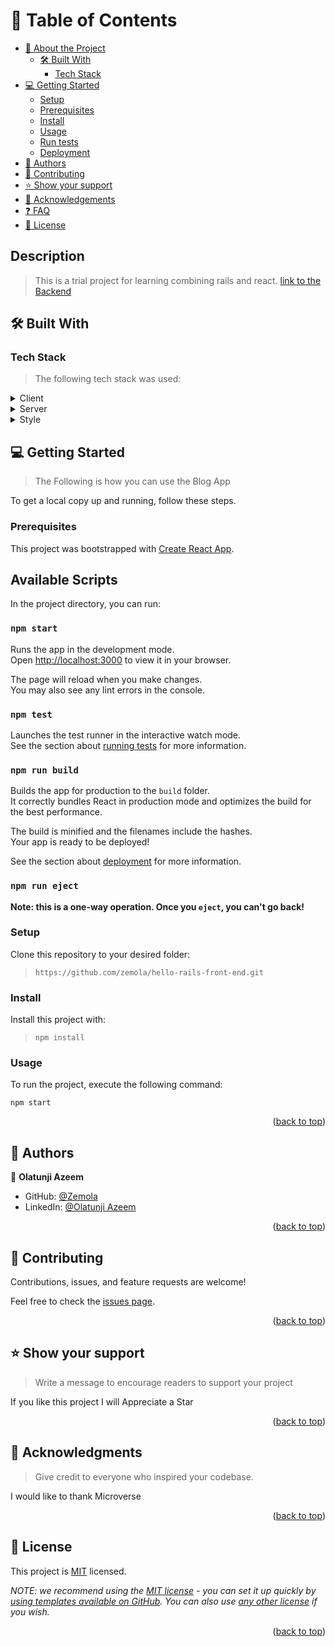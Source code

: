 <a name="readme-top"></a>


</div>

# 📗 Table of Contents

- [📖 About the Project](#about-project)
  - [🛠 Built With](#built-with)
    - [Tech Stack](#tech-stack)
- [💻 Getting Started](#getting-started)
  - [Setup](#setup)
  - [Prerequisites](#prerequisites)
  - [Install](#install)
  - [Usage](#usage)
  - [Run tests](#run-tests)
  - [Deployment](#triangular_flag_on_post-deployment)
- [👥 Authors](#authors)
- [🤝 Contributing](#contributing)
- [⭐️ Show your support](#support)
- [🙏 Acknowledgements](#acknowledgements)
- [❓ FAQ](#faq)
- [📝 License](#license)

<!-- PROJECT DESCRIPTION -->

## Description

> This is a trial project for learning combining rails and react.
[link to the Backend](https://github.com/zemola/hello-rails-back-end.git)
## 🛠 Built With <a name="built-with"></a>

### Tech Stack <a name="tech-stack"></a>

> The following tech stack was used:

<details>
  <summary>Client</summary>
  <ul>
    <li><a href="https://reactjs.org/">React</a></li>
    <li><a href="https://reactjs.org/">Redux</a></li>
  </ul>
</details>

<details>
  <summary>Server</summary>
  <ul>
     <li><a href="https://expressjs.com/">Webpack server</a></li>
  </ul>
</details>

<details>
  <summary>Style</summary>
  <ul>
    <li><a href="https://getbootstrap.com/docs/5.2/getting-started/introduction/">Bootstrap</a></li>
  </ul>
</details>


## 💻 Getting Started <a name="getting-started"></a>

> The Following is how you can use the Blog App

To get a local copy up and running, follow these steps.

### Prerequisites

This project was bootstrapped with [Create React App](https://github.com/facebook/create-react-app).

## Available Scripts

In the project directory, you can run:

### `npm start`

Runs the app in the development mode.\
Open [http://localhost:3000](http://localhost:3000) to view it in your browser.

The page will reload when you make changes.\
You may also see any lint errors in the console.

### `npm test`

Launches the test runner in the interactive watch mode.\
See the section about [running tests](https://facebook.github.io/create-react-app/docs/running-tests) for more information.

### `npm run build`

Builds the app for production to the `build` folder.\
It correctly bundles React in production mode and optimizes the build for the best performance.

The build is minified and the filenames include the hashes.\
Your app is ready to be deployed!

See the section about [deployment](https://facebook.github.io/create-react-app/docs/deployment) for more information.

### `npm run eject`

**Note: this is a one-way operation. Once you `eject`, you can't go back!**
### Setup

Clone this repository to your desired folder:

> `https://github.com/zemola/hello-rails-front-end.git`

### Install

Install this project with:

> `npm install`

### Usage

To run the project, execute the following command:

`npm start`

<p align="right">(<a href="#readme-top">back to top</a>)</p>

<!-- AUTHORS -->

## 👥 Authors <a name="authors"></a>

👤 **Olatunji Azeem**

- GitHub: [@Zemola](https://github.com/zemola)
- LinkedIn:  [@Olatunji Azeem](https://www.linkedin.com/in/olatunji-azeem/?lipi=urn%3Ali%3Apage%3Ad_flagship3_feed%3B8F6ODWk4TBuOWR8C3JI4zQ%3D%3D)


<p align="right">(<a href="#readme-top">back to top</a>)</p>

## 🤝 Contributing <a name="contributing"></a>

Contributions, issues, and feature requests are welcome!

Feel free to check the [issues page](https://github.com/zemola/hello-rails-front-end.git/issues).

<p align="right">(<a href="#readme-top">back to top</a>)</p>

<!-- SUPPORT -->

## ⭐️ Show your support <a name="support"></a>

> Write a message to encourage readers to support your project

If you like this project I will Appreciate a Star

<p align="right">(<a href="#readme-top">back to top</a>)</p>

<!-- ACKNOWLEDGEMENTS -->

## 🙏 Acknowledgments <a name="acknowledgements"></a>

> Give credit to everyone who inspired your codebase.

I would like to thank Microverse

<p align="right">(<a href="#readme-top">back to top</a>)</p>

## 📝 License <a name="license"></a>

This project is [MIT](./LICENSE) licensed.

_NOTE: we recommend using the [MIT license](https://choosealicense.com/licenses/mit/) - you can set it up quickly by [using templates available on GitHub](https://docs.github.com/en/communities/setting-up-your-project-for-healthy-contributions/adding-a-license-to-a-repository). You can also use [any other license](https://choosealicense.com/licenses/) if you wish._

<p align="right">(<a href="#readme-top">back to top</a>)</p>
